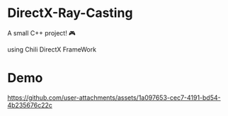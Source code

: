 # DirectX-Ray-Casting
A small C++ project! 🎮

using Chili DirectX FrameWork

# Demo



https://github.com/user-attachments/assets/1a097653-cec7-4191-bd54-4b235676c22c

